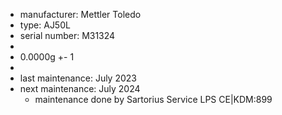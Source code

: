 - manufacturer: Mettler Toledo
- type:  AJ50L
- serial number: M31324
-
- 0.0000g +- 1
-
- last maintenance: July 2023
- next maintenance: July 2024
	- maintenance done by Sartorius Service LPS CE|KDM:899